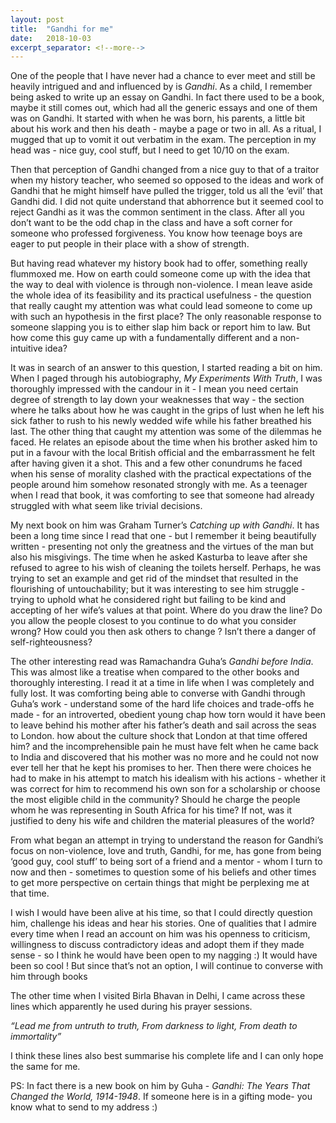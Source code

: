 ```yaml
---
layout: post
title:  "Gandhi for me"
date:   2018-10-03
excerpt_separator: <!--more-->
---
```

One of the people that I have never had a chance to ever meet and still be heavily intrigued and and influenced by is *Gandhi*. As a child, I remember being asked to write up an essay on Gandhi. In fact there used to be a book, maybe it still comes out, which had all the generic essays and one of them was on Gandhi. It started with when he was born, his parents, a little bit about his work and then his death - maybe a page or two in all.  As a ritual, I mugged that up to vomit it out verbatim in the exam. The perception in my head was - nice guy, cool stuff, but  I need to get 10/10 on the exam.

<!--more-->
Then that perception of Gandhi changed from a nice guy to that of a traitor when my history teacher, who seemed so opposed to the ideas and work of Gandhi that he might himself have pulled the trigger, told us all the ‘evil’ that Gandhi did. I did not quite understand that abhorrence but it seemed cool to reject Gandhi as it was the common sentiment in the class. After all you don’t want to be the odd chap in the class and have a soft corner for someone who professed forgiveness. You know how teenage boys are eager to put people in their place with a show of strength. 

But having read whatever my history book had to offer, something really flummoxed me. How on earth could someone come up with the idea that the way to deal with violence is through non-violence. I mean leave aside the whole idea of its feasibility and its practical usefulness - the question that really caught my attention was what could lead someone to come up with such an hypothesis in the first place? The only reasonable response to someone slapping you is to either slap him back or report him to law. But how come this guy came up with a fundamentally different and a non-intuitive idea?

It was in search of an answer to this question, I started reading a bit on him. When I paged through his autobiography, *My Experiments With Truth*, I was thoroughly impressed with the candour in it - I mean you need certain degree of strength to lay down your weaknesses that way - the section where he talks about how he was caught in the grips of lust when he left his sick father to rush to his newly wedded wife while his father breathed his last. The other thing that caught my attention was some of the dilemmas he faced. He relates an episode about the time when his brother asked him to put in a favour with the local British official and the embarrassment he felt after having given it a shot. This and a few other conundrums he faced when his sense of morality clashed with the practical expectations of the people around him somehow resonated strongly with me. As a teenager when I read that book,  it was comforting to see that someone had already struggled with what seem like trivial decisions.

My next book on him was Graham Turner’s *Catching up with Gandhi*. It has been a long time since I read that one - but I remember it being beautifully written - presenting not only the greatness and the virtues of the man but also his misgivings. The time when he asked Kasturba to leave after she refused to agree to his wish of cleaning the toilets herself. Perhaps, he was trying to set an example and get rid of the mindset that resulted in the flourishing of untouchability; but it was interesting to see him struggle - trying to uphold what he considered right but failing to be kind and accepting of her wife’s values at that point. Where do you draw the line? Do you allow the people closest to you continue to do what you consider wrong? How could you then ask others to change ? Isn’t there a danger of self-righteousness?
 
The other interesting read was Ramachandra Guha’s *Gandhi before India*. This was almost like a treatise when compared to the other books and thoroughly interesting. I read it at a time in life when I was completely and fully lost. It was comforting being able to converse with Gandhi through Guha’s work -  understand some of the hard life choices and trade-offs he made - for an introverted, obedient young chap how torn would it have been to leave behind his mother after his father’s death and sail across the seas to London. how about the culture shock that London at that time offered him? and the incomprehensible pain he must have felt when he came back to India and discovered that his mother was no more and he could not now ever tell her that he kept his promises to her. Then there were choices he had to make in his attempt to match his idealism with his actions - whether it was correct for him to recommend his own son for a scholarship or choose the most eligible child in the community?  Should he charge the people whom he was representing in South Africa for his time? If not, was it justified to deny his wife and children the material pleasures of the world? 

From what began an attempt in trying to understand the reason for Gandhi’s focus on non-violence, love and truth, Gandhi, for me, has gone from being ‘good guy, cool stuff’ to being sort of a friend and a mentor - whom I turn to now and then - sometimes to question some of his beliefs and other times to get more perspective on certain things that might be perplexing me at that time. 

I wish I would have been alive at his time, so that I could directly question him, challenge his ideas and hear his stories.  One of qualities that I admire every time when I read an account on him was his openness to criticism, willingness to discuss contradictory ideas and adopt them if they made sense - so I think he would have been open to my nagging :) It would have been so cool ! But since that’s not an option, I will continue to converse with him through books

The other time when I visited Birla Bhavan in Delhi, I came across these lines which apparently he used during his prayer sessions.

*“Lead me from untruth to truth, 
From darkness to light, 
From death to immortality”*

I think these lines also best summarise his complete life and I can only hope the same for me.


PS: In fact there is a new book on him by Guha - *Gandhi: The Years That Changed the World, 1914-1948*. If someone here is in a gifting mode- you know what to send to my address :) 
